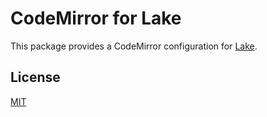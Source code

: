 # CodeMirror for Lake

This package provides a CodeMirror configuration for [Lake](http://lakejs.com/).

## License

[MIT](https://github.com/lakejs/lake-codemirror/blob/main/LICENSE)
